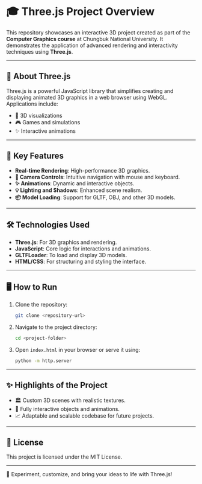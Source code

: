 # 🎓 Three.js Project Overview

This repository showcases an interactive 3D project created as part of the **Computer Graphics course** at Chungbuk National University. It demonstrates the application of advanced rendering and interactivity techniques using **Three.js**.

---

## 🌟 About Three.js
Three.js is a powerful JavaScript library that simplifies creating and displaying animated 3D graphics in a web browser using WebGL. Applications include:
- 🌌 3D visualizations
- 🎮 Games and simulations
- ✨ Interactive animations

---

## 🚀 Key Features
- **Real-time Rendering**: High-performance 3D graphics.
- **🎥 Camera Controls**: Intuitive navigation with mouse and keyboard.
- **✨ Animations**: Dynamic and interactive objects.
- **💡 Lighting and Shadows**: Enhanced scene realism.
- **📦 Model Loading**: Support for GLTF, OBJ, and other 3D models.

---

## 🛠 Technologies Used
- **Three.js**: For 3D graphics and rendering.
- **JavaScript**: Core logic for interactions and animations.
- **GLTFLoader**: To load and display 3D models.
- **HTML/CSS**: For structuring and styling the interface.

---

## 🖥 How to Run
1. Clone the repository:
   ```bash
   git clone <repository-url>
   ```
2. Navigate to the project directory:
   ```bash
   cd <project-folder>
   ```
3. Open `index.html` in your browser or serve it using:
   ```bash
   python -m http.server
   ```

---

## ✨ Highlights of the Project
- 🏛 Custom 3D scenes with realistic textures.
- 🔄 Fully interactive objects and animations.
- 📈 Adaptable and scalable codebase for future projects.

---

## 📜 License
This project is licensed under the MIT License.

---

🎉 Experiment, customize, and bring your ideas to life with Three.js!

